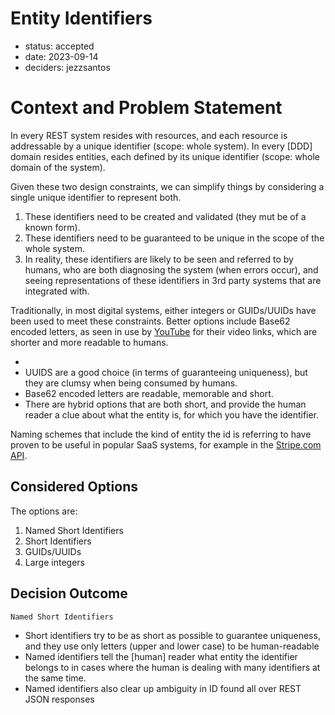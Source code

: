 # Entity Identifiers

* status: accepted
* date: 2023-09-14
* deciders: jezzsantos

# Context and Problem Statement

In every REST system resides with resources, and each resource is addressable by a unique identifier (scope: whole system).
In every \[DDD\] domain resides entities, each defined by its unique identifier (scope: whole domain of the system).

Given these two design constraints, we can simplify things by considering a single unique identifier to represent both.

1. These identifiers need to be created and validated (they mut be of a known form).
2. These identifiers need to be guaranteed to be unique in the scope of the whole system.
3. In reality, these identifiers are likely to be seen and referred to by humans, who are both diagnosing the system (when errors occur), and seeing representations of these identifiers in 3rd party systems that are integrated with.

Traditionally, in most digital systems, either integers or GUIDs/UUIDs have been used to meet these constraints.
Better options include Base62 encoded letters, as seen in use by [YouTube](https://www.youtube.com) for their video links, which are shorter and more readable to humans.

*
* UUIDS are a good choice (in terms of guaranteeing uniqueness), but they are clumsy when being consumed by humans.
* Base62 encoded letters are readable, memorable and short.
* There are hybrid options that are both short, and provide the human reader a clue about what the entity is, for which you have the identifier.

Naming schemes that include the kind of entity the id is referring to have proven to be useful in popular SaaS systems, for example in the [Stripe.com API](https://stripe.com/docs/api).

## Considered Options

The options are:

1. Named Short Identifiers
2. Short Identifiers
3. GUIDs/UUIDs
4. Large integers

## Decision Outcome

`Named Short Identifiers`

- Short identifiers try to be as short as possible to guarantee uniqueness, and they use only letters (upper and lower case) to be human-readable
- Named identifiers tell the \[human\] reader what entity the identifier belongs to in cases where the human is dealing with many identifiers at the same time.
- Named identifiers also clear up ambiguity in ID found all over REST JSON responses